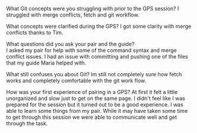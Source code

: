 What Git concepts were you struggling with prior to the GPS session?
I struggled with merge conflicts, fetch and git workflow. 

What concepts were clarified during the GPS?
I got some clarity with merge conflicts thanks to Tim. 

What questions did you ask your pair and the guide?  
I asked my pair for help with some of the command syntax and merge conflict issues.  I had an issue with committing and pushing one of the files that my guide Maria helped with.  

What still confuses you about Git?
Im still not completely sure how fetch works and completely comfortable with the git work flow. 

How was your first experience of pairing in a GPS?
At first it felt a little unorganized and slow just to get on the same page.  I didn't feel like I was prepared for the session but it turned out to be a good experience.  I was able to learn some things from my pair.   While it may have taken some time to get through this session we were able to communicate well and get through the task.